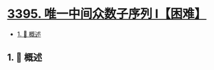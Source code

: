 # [3395. 唯一中间众数子序列 I【困难】](https://github.com/Tdahuyou/TNotes.leetcode/tree/main/notes/3395.%20%E5%94%AF%E4%B8%80%E4%B8%AD%E9%97%B4%E4%BC%97%E6%95%B0%E5%AD%90%E5%BA%8F%E5%88%97%20I%E3%80%90%E5%9B%B0%E9%9A%BE%E3%80%91)

<!-- region:toc -->

- [1. 📝 概述](#1--概述)

<!-- endregion:toc -->

## 1. 📝 概述
